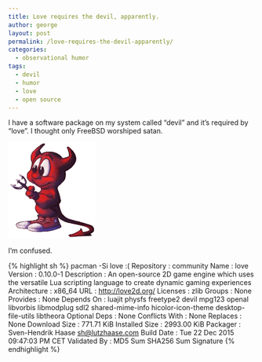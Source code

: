 ```yaml
---
title: Love requires the devil, apparently.
author: george
layout: post
permalink: /love-requires-the-devil-apparently/
categories:
  - observational humor
tags:
  - devil
  - humor
  - love
  - open source
---
```

  I have a software package on my system called “devil” and it’s required by “love”. I thought only FreeBSD worshiped satan.

![devil](/wp-content/uploads/2013/08/beastie.png)

I’m confused.

{% highlight sh %}
 pacman -Si love                                                                                                                                                                                                                                          :(
 Repository     : community
 Name           : love
 Version        : 0.10.0-1
 Description    : An open-source 2D game engine which uses the versatile Lua scripting language to create dynamic gaming experiences
 Architecture   : x86_64
 URL            : http://love2d.org/
 Licenses       : zlib
 Groups         : None
 Provides       : None
 Depends On     : luajit  physfs  freetype2  devil  mpg123  openal  libvorbis  libmodplug  sdl2  shared-mime-info  hicolor-icon-theme  desktop-file-utils  libtheora
 Optional Deps  : None
 Conflicts With : None
 Replaces       : None
 Download Size  : 771.71 KiB
 Installed Size : 2993.00 KiB
 Packager       : Sven-Hendrik Haase <sh@lutzhaase.com>
 Build Date     : Tue 22 Dec 2015 09:47:03 PM CET
 Validated By   : MD5 Sum  SHA256 Sum  Signature
{% endhighlight %}
